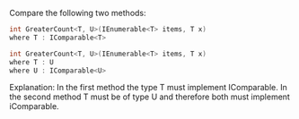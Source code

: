 Compare the following two methods:

```csharp
int GreaterCount<T, U>(IEnumerable<T> items, T x)
where T : IComparable<T>

int GreaterCount<T, U>(IEnumerable<T> items, T x)
where T : U
where U : IComparable<U>
```

Explanation: In the first method the type T must implement IComparable.
In the second method T must be of type U and therefore both must implement iComparable.